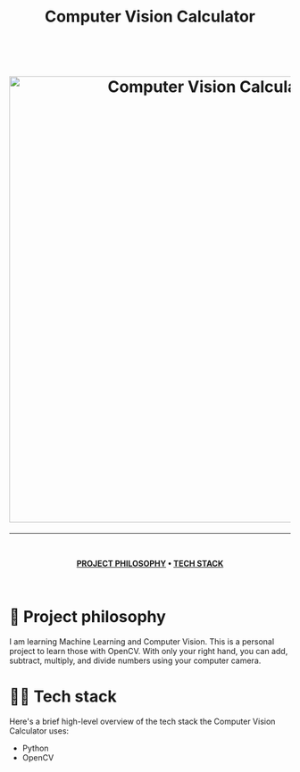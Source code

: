 <h1 align="center">
  <br>
  Computer Vision Calculator
  <br>
  <p> &nbsp; </p>
  <img src="GIF LINK" alt="Computer Vision Calculator Demo" width="800">
</h1>

---

<br />

<div align="center">

**[PROJECT PHILOSOPHY](https://github.com/emma-t/Computer-Vision-Calculator#-project-challenges) • 
[TECH STACK](https://github.com/emma-t/Computer-Vision-Calculator#-tech-stack)**

</div>

<br />

# 🧐 Project philosophy

I am learning Machine Learning and Computer Vision. This is a personal project to learn those with OpenCV. With only your right hand, you can add, subtract, multiply, and divide numbers using your computer camera.

# 👨‍💻 Tech stack

Here's a brief high-level overview of the tech stack the Computer Vision Calculator uses:

- Python
- OpenCV

